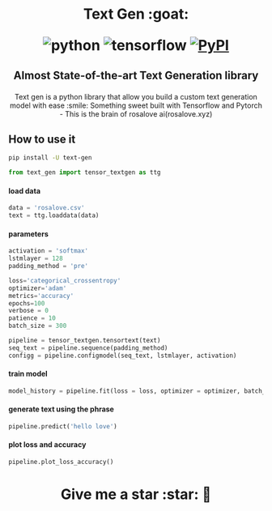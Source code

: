 
<h1 align="center">
<p>Text Gen :goat:</p>

<p align="center">

<img alt="python" src="https://img.shields.io/badge/python-%3E%3D3.6-blue?logo=python">
<img alt="tensorflow" src="https://img.shields.io/badge/tensorflow-%3E%3D2.3.0-orange?logo=tensorflow">
<a href="https://pypi.org/project/text-gen/">
  <img alt="PyPI" src="https://img.shields.io/pypi/v/text-gen?color=%234285F4&label=release&logo=pypi&logoColor=%234285F4">
</a>
</p>
</h1>
<h2 align="center">
<p>Almost State-of-the-art Text Generation library</p>
</h2>

<p align="center">
Text gen is a python library that allow you build a custom text generation model with ease :smile:
 Something sweet built with Tensorflow and Pytorch - This is the brain of rosalove ai(rosalove.xyz)

</p>


## How to use it


```bash
pip install -U text-gen
```

```python
from text_gen import tensor_textgen as ttg
```
#### load data
```python
data = 'rosalove.csv'
text = ttg.loaddata(data)
```


#### parameters
```python 
activation = 'softmax'
lstmlayer = 128
padding_method = 'pre'

loss='categorical_crossentropy'
optimizer='adam'
metrics='accuracy'
epochs=100
verbose = 0
patience = 10
batch_size = 300

```


```python
pipeline = tensor_textgen.tensortext(text)
seq_text = pipeline.sequence(padding_method)
configg = pipeline.configmodel(seq_text, lstmlayer, activation)

```


#### train model
```python
model_history = pipeline.fit(loss = loss, optimizer = optimizer, batch_size = batch_size, metrics = metrics, epochs = epochs, verbose = verbose, patience = patience)

```


#### generate text using the phrase
```python
pipeline.predict('hello love')
```


#### plot loss and accuracy
```python
pipeline.plot_loss_accuracy()
```


<h1 align="center">
<span> Give me a star :star: </span> 🐉

<p align="center">

